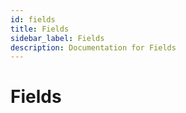 ```yaml
---
id: fields
title: Fields
sidebar_label: Fields
description: Documentation for Fields
---
```


# Fields
